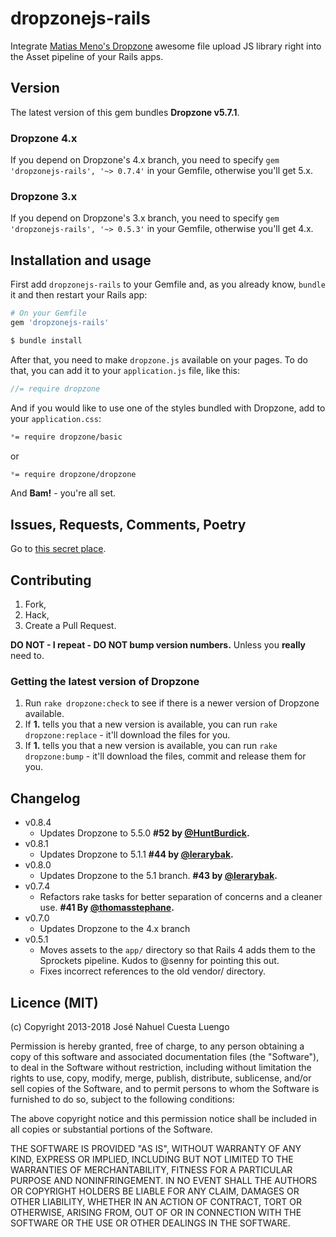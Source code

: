 # dropzonejs-rails

Integrate [Matias Meno's Dropzone](http://www.dropzonejs.com/) awesome file upload JS library right into the Asset pipeline of your Rails apps.

## Version

The latest version of this gem bundles **Dropzone v5.7.1**.

### Dropzone 4.x

If you depend on Dropzone's 4.x branch, you need to specify `gem 'dropzonejs-rails', '~> 0.7.4'` in your Gemfile, otherwise you'll get 5.x.

### Dropzone 3.x

If you depend on Dropzone's 3.x branch, you need to specify `gem 'dropzonejs-rails', '~> 0.5.3'` in your Gemfile, otherwise you'll get 4.x.

## Installation and usage

First add `dropzonejs-rails` to your Gemfile and, as you already know, `bundle` it and then restart your Rails app:

```ruby
# On your Gemfile
gem 'dropzonejs-rails'
```

```bash
$ bundle install
```

After that, you need to make `dropzone.js` available on your pages. To do that, you can add it to your `application.js` file, like this:

```javascript
//= require dropzone
```

And if you would like to use one of the styles bundled with Dropzone, add to your `application.css`:
```scss
*= require dropzone/basic
```
or
```scss
*= require dropzone/dropzone
```

And **Bam!** - you're all set.


## Issues, Requests, Comments, Poetry

Go to [this secret place](https://github.com/ncuesta/dropzonejs-rails/issues).


## Contributing

1. Fork,
2. Hack,
3. Create a Pull Request.

**DO NOT - I repeat - DO NOT bump version numbers.** Unless you **really** need to.


### Getting the latest version of Dropzone

1. Run `rake dropzone:check` to see if there is a newer version of Dropzone available.
2. If **1.** tells you that a new version is available, you can run `rake dropzone:replace` - it'll download the files for you.
3. If **1.** tells you that a new version is available, you can run `rake dropzone:bump` - it'll download the files, commit and release them for you.

## Changelog

* v0.8.4
  * Updates Dropzone to 5.5.0 **#52 by [@HuntBurdick](https://github.com/HuntBurdick).**
* v0.8.1
  * Updates Dropzone to 5.1.1 **#44 by [@lerarybak](https://github.com/lerarybak).**
* v0.8.0
  * Updates Dropzone to the 5.1 branch. **#43 by [@lerarybak](https://github.com/lerarybak).**
* v0.7.4
  * Refactors rake tasks for better separation of concerns and a cleaner use. **#41 By [@thomasstephane](https://github.com/thomasstephane).**
* v0.7.0
  * Updates Dropzone to the 4.x branch
* v0.5.1
  * Moves assets to the `app/` directory so that Rails 4 adds them to the Sprockets
    pipeline. Kudos to @senny for pointing this out.
  * Fixes incorrect references to the old vendor/ directory.

## Licence (MIT)

(c) Copyright 2013-2018 José Nahuel Cuesta Luengo

Permission is hereby granted, free of charge, to any person obtaining
a copy of this software and associated documentation files (the
"Software"), to deal in the Software without restriction, including
without limitation the rights to use, copy, modify, merge, publish,
distribute, sublicense, and/or sell copies of the Software, and to
permit persons to whom the Software is furnished to do so, subject to
the following conditions:

The above copyright notice and this permission notice shall be
included in all copies or substantial portions of the Software.

THE SOFTWARE IS PROVIDED "AS IS", WITHOUT WARRANTY OF ANY KIND,
EXPRESS OR IMPLIED, INCLUDING BUT NOT LIMITED TO THE WARRANTIES OF
MERCHANTABILITY, FITNESS FOR A PARTICULAR PURPOSE AND
NONINFRINGEMENT. IN NO EVENT SHALL THE AUTHORS OR COPYRIGHT HOLDERS BE
LIABLE FOR ANY CLAIM, DAMAGES OR OTHER LIABILITY, WHETHER IN AN ACTION
OF CONTRACT, TORT OR OTHERWISE, ARISING FROM, OUT OF OR IN CONNECTION
WITH THE SOFTWARE OR THE USE OR OTHER DEALINGS IN THE SOFTWARE.
